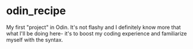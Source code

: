 # odin_recipe

My first "project" in Odin. It's not flashy and I
definitely know more that what I'll be doing here-
it's to boost my coding experience and familiarize 
myself with the syntax. 
